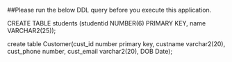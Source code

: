##Please run the below DDL query before you execute this application.  

CREATE TABLE students
(studentid NUMBER(6) PRIMARY KEY,
name VARCHAR2(25));


create table Customer(cust_id number primary key,
					  custname varchar2(20),
					  cust_phone number,
					  cust_email varchar2(20),
					  DOB Date);
